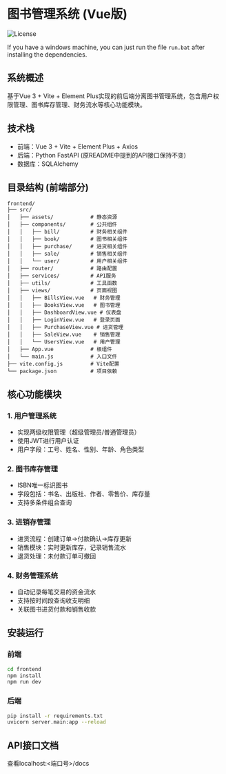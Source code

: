 # 图书管理系统 (Vue版)
![License]([https://img.shields.io/badge/License-MIT-blue.svg](https://img.shields.io/badge/License-Apache%202.0-blue.svg))

If you have a windows machine, you can just run the file `run.bat` after installing the dependencies.

## 系统概述
基于Vue 3 + Vite + Element Plus实现的前后端分离图书管理系统，包含用户权限管理、图书库存管理、财务流水等核心功能模块。

## 技术栈
- 前端：Vue 3 + Vite + Element Plus + Axios
- 后端：Python FastAPI (原README中提到的API接口保持不变)
- 数据库：SQLAlchemy

## 目录结构 (前端部分)
```
frontend/
├── src/
│   ├── assets/            # 静态资源
│   ├── components/        # 公共组件
│   │   ├── bill/          # 财务相关组件
│   │   ├── book/          # 图书相关组件
│   │   ├── purchase/      # 进货相关组件
│   │   ├── sale/          # 销售相关组件
│   │   └── user/          # 用户相关组件
│   ├── router/            # 路由配置
│   ├── services/          # API服务
│   ├── utils/             # 工具函数
│   ├── views/             # 页面视图
│   │   ├── BillsView.vue   # 财务管理
│   │   ├── BooksView.vue   # 图书管理
│   │   ├── DashboardView.vue # 仪表盘
│   │   ├── LoginView.vue   # 登录页面
│   │   ├── PurchaseView.vue # 进货管理
│   │   ├── SaleView.vue    # 销售管理
│   │   └── UsersView.vue   # 用户管理
│   ├── App.vue            # 根组件
│   └── main.js            # 入口文件
├── vite.config.js         # Vite配置
└── package.json           # 项目依赖
```

## 核心功能模块

### 1. 用户管理系统
- 实现两级权限管理（超级管理员/普通管理员）
- 使用JWT进行用户认证
- 用户字段：工号、姓名、性别、年龄、角色类型

### 2. 图书库存管理
- ISBN唯一标识图书
- 字段包括：书名、出版社、作者、零售价、库存量
- 支持多条件组合查询

### 3. 进销存管理
- 进货流程：创建订单→付款确认→库存更新
- 销售模块：实时更新库存，记录销售流水
- 退货处理：未付款订单可撤回

### 4. 财务管理系统
- 自动记录每笔交易的资金流水
- 支持按时间段查询收支明细
- 关联图书进货付款和销售收款

## 安装运行
### 前端
```bash
cd frontend
npm install
npm run dev
```

### 后端
```bash
pip install -r requirements.txt
uvicorn server.main:app --reload
```

## API接口文档
查看localhost:<端口号>/docs
